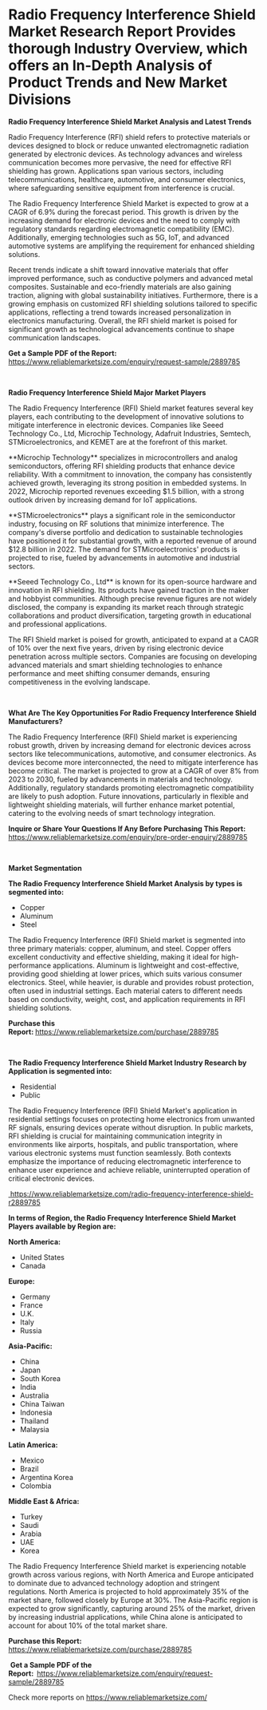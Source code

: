 <p><h1>Radio Frequency Interference Shield Market Research Report Provides thorough Industry Overview, which offers an In-Depth Analysis of Product Trends and New Market Divisions</h1></p><p><strong>Radio Frequency Interference Shield Market Analysis and Latest Trends</strong></p>
<p><p>Radio Frequency Interference (RFI) shield refers to protective materials or devices designed to block or reduce unwanted electromagnetic radiation generated by electronic devices. As technology advances and wireless communication becomes more pervasive, the need for effective RFI shielding has grown. Applications span various sectors, including telecommunications, healthcare, automotive, and consumer electronics, where safeguarding sensitive equipment from interference is crucial.</p><p>The Radio Frequency Interference Shield Market is expected to grow at a CAGR of 6.9% during the forecast period. This growth is driven by the increasing demand for electronic devices and the need to comply with regulatory standards regarding electromagnetic compatibility (EMC). Additionally, emerging technologies such as 5G, IoT, and advanced automotive systems are amplifying the requirement for enhanced shielding solutions.</p><p>Recent trends indicate a shift toward innovative materials that offer improved performance, such as conductive polymers and advanced metal composites. Sustainable and eco-friendly materials are also gaining traction, aligning with global sustainability initiatives. Furthermore, there is a growing emphasis on customized RFI shielding solutions tailored to specific applications, reflecting a trend towards increased personalization in electronics manufacturing. Overall, the RFI shield market is poised for significant growth as technological advancements continue to shape communication landscapes.</p></p>
<p><strong>Get a Sample PDF of the Report:&nbsp;</strong> <a href="https://www.reliablemarketsize.com/enquiry/request-sample/2889785?utm_campaign=3073&utm_medium=2&utm_source=Github&utm_content=ia&utm_term=14032025&utm_id=radio-frequency-interference-shield">https://www.reliablemarketsize.com/enquiry/request-sample/2889785</a></p>
<p>&nbsp;</p>
<p><strong>Radio Frequency Interference Shield Major Market Players</strong></p>
<p><p>The Radio Frequency Interference (RFI) Shield market features several key players, each contributing to the development of innovative solutions to mitigate interference in electronic devices. Companies like Seeed Technology Co., Ltd, Microchip Technology, Adafruit Industries, Semtech, STMicroelectronics, and KEMET are at the forefront of this market.</p><p>**Microchip Technology** specializes in microcontrollers and analog semiconductors, offering RFI shielding products that enhance device reliability. With a commitment to innovation, the company has consistently achieved growth, leveraging its strong position in embedded systems. In 2022, Microchip reported revenues exceeding $1.5 billion, with a strong outlook driven by increasing demand for IoT applications.</p><p>**STMicroelectronics** plays a significant role in the semiconductor industry, focusing on RF solutions that minimize interference. The company's diverse portfolio and dedication to sustainable technologies have positioned it for substantial growth, with a reported revenue of around $12.8 billion in 2022. The demand for STMicroelectronics' products is projected to rise, fueled by advancements in automotive and industrial sectors.</p><p>**Seeed Technology Co., Ltd** is known for its open-source hardware and innovation in RFI shielding. Its products have gained traction in the maker and hobbyist communities. Although precise revenue figures are not widely disclosed, the company is expanding its market reach through strategic collaborations and product diversification, targeting growth in educational and professional applications.</p><p>The RFI Shield market is poised for growth, anticipated to expand at a CAGR of 10% over the next five years, driven by rising electronic device penetration across multiple sectors. Companies are focusing on developing advanced materials and smart shielding technologies to enhance performance and meet shifting consumer demands, ensuring competitiveness in the evolving landscape.</p></p>
<p>&nbsp;</p>
<p><strong>What Are The Key Opportunities For Radio Frequency Interference Shield Manufacturers?</strong></p>
<p><p>The Radio Frequency Interference (RFI) Shield market is experiencing robust growth, driven by increasing demand for electronic devices across sectors like telecommunications, automotive, and consumer electronics. As devices become more interconnected, the need to mitigate interference has become critical. The market is projected to grow at a CAGR of over 8% from 2023 to 2030, fueled by advancements in materials and technology. Additionally, regulatory standards promoting electromagnetic compatibility are likely to push adoption. Future innovations, particularly in flexible and lightweight shielding materials, will further enhance market potential, catering to the evolving needs of smart technology integration.</p></p>
<p><strong>Inquire or Share Your Questions If Any Before Purchasing This Report:</strong> <a href="https://www.reliablemarketsize.com/enquiry/pre-order-enquiry/2889785?utm_campaign=3073&utm_medium=2&utm_source=Github&utm_content=ia&utm_term=14032025&utm_id=radio-frequency-interference-shield">https://www.reliablemarketsize.com/enquiry/pre-order-enquiry/2889785</a></p>
<p>&nbsp;</p>
<p><strong>Market Segmentation</strong></p>
<p><strong>The Radio Frequency Interference Shield Market Analysis by types is segmented into:</strong></p>
<p><ul><li>Copper</li><li>Aluminum</li><li>Steel</li></ul></p>
<p><p>The Radio Frequency Interference (RFI) Shield market is segmented into three primary materials: copper, aluminum, and steel. Copper offers excellent conductivity and effective shielding, making it ideal for high-performance applications. Aluminum is lightweight and cost-effective, providing good shielding at lower prices, which suits various consumer electronics. Steel, while heavier, is durable and provides robust protection, often used in industrial settings. Each material caters to different needs based on conductivity, weight, cost, and application requirements in RFI shielding solutions.</p></p>
<p><strong>Purchase this Report:&nbsp;</strong><a href="https://www.reliablemarketsize.com/purchase/2889785?utm_campaign=3073&utm_medium=2&utm_source=Github&utm_content=ia&utm_term=14032025&utm_id=radio-frequency-interference-shield">https://www.reliablemarketsize.com/purchase/2889785</a></p>
<p>&nbsp;</p>
<p><strong>The Radio Frequency Interference Shield Market Industry Research by Application is segmented into:</strong></p>
<p><ul><li>Residential</li><li>Public</li></ul></p>
<p><p>The Radio Frequency Interference (RFI) Shield Market's application in residential settings focuses on protecting home electronics from unwanted RF signals, ensuring devices operate without disruption. In public markets, RFI shielding is crucial for maintaining communication integrity in environments like airports, hospitals, and public transportation, where various electronic systems must function seamlessly. Both contexts emphasize the importance of reducing electromagnetic interference to enhance user experience and achieve reliable, uninterrupted operation of critical electronic devices.</p></p>
<p><a href="https://www.reliablemarketsize.com/radio-frequency-interference-shield-r2889785?utm_campaign=3073&utm_medium=2&utm_source=Github&utm_content=ia&utm_term=14032025&utm_id=radio-frequency-interference-shield">&nbsp;https://www.reliablemarketsize.com/radio-frequency-interference-shield-r2889785</a></p>
<p><strong>In terms of Region, the Radio Frequency Interference Shield Market Players available by Region are:</strong></p>
<p>
    <p> <strong> North America: </strong>
        <ul>
            <li>United States</li>
            <li>Canada</li>
        </ul>
        </p> 
    <p> <strong> Europe: </strong>
        <ul>
            <li>Germany</li>
            <li>France</li>
            <li>U.K.</li>
            <li>Italy</li>
            <li>Russia</li>
        </ul>
        </p> 
    <p> <strong> Asia-Pacific: </strong>
        <ul>
            <li>China</li>
            <li>Japan</li>
            <li>South Korea</li>
            <li>India</li>
            <li>Australia</li>
            <li>China Taiwan</li>
            <li>Indonesia</li>
            <li>Thailand</li>
            <li>Malaysia</li>
        </ul>
        </p> 
    <p> <strong> Latin America: </strong>
        <ul>
            <li>Mexico</li>
            <li>Brazil</li>
            <li>Argentina Korea</li>
            <li>Colombia</li>
        </ul>
        </p> 
    <p> <strong> Middle East & Africa: </strong>
        <ul>
            <li>Turkey</li>
            <li>Saudi</li>
            <li>Arabia</li>
            <li>UAE</li>
            <li>Korea</li>
        </ul>
    </p>
    </p>
<p><p>The Radio Frequency Interference Shield market is experiencing notable growth across various regions, with North America and Europe anticipated to dominate due to advanced technology adoption and stringent regulations. North America is projected to hold approximately 35% of the market share, followed closely by Europe at 30%. The Asia-Pacific region is expected to grow significantly, capturing around 25% of the market, driven by increasing industrial applications, while China alone is anticipated to account for about 10% of the total market share.</p></p>
<p><strong>Purchase this Report: </strong><a href="https://www.reliablemarketsize.com/purchase/2889785?utm_campaign=3073&utm_medium=2&utm_source=Github&utm_content=ia&utm_term=14032025&utm_id=radio-frequency-interference-shield">https://www.reliablemarketsize.com/purchase/2889785</a></p>
<p>&nbsp;<strong>Get a Sample PDF of the Report:&nbsp;&nbsp;</strong><a href="https://www.reliablemarketsize.com/enquiry/request-sample/2889785?utm_campaign=3073&utm_medium=2&utm_source=Github&utm_content=ia&utm_term=14032025&utm_id=radio-frequency-interference-shield">https://www.reliablemarketsize.com/enquiry/request-sample/2889785</a></p>
<p><strong></strong></p>
<p>Check more reports on <a href="https://www.reliablemarketsize.com/?utm_campaign=3073&utm_medium=2&utm_source=Github&utm_content=ia&utm_term=14032025&utm_id=radio-frequency-interference-shield">https://www.reliablemarketsize.com/</a></p>